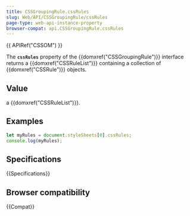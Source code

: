 ```yaml
---
title: CSSGroupingRule.cssRules
slug: Web/API/CSSGroupingRule/cssRules
page-type: web-api-instance-property
browser-compat: api.CSSGroupingRule.cssRules
---
```


{{ APIRef("CSSOM") }}

The **`cssRules`** property of the
{{domxref("CSSGroupingRule")}} interface returns a {{domxref("CSSRuleList")}} containing
a collection of {{domxref("CSSRule")}} objects.

## Value

a {{domxref("CSSRuleList")}}.

## Examples

```js
let myRules = document.styleSheets[0].cssRules;
console.log(myRules);
```

## Specifications

{{Specifications}}

## Browser compatibility

{{Compat}}
